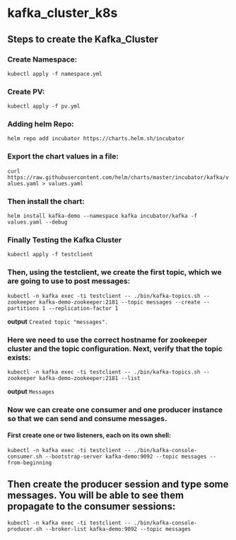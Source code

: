 # kafka_cluster_k8s

## Steps to create the Kafka_Cluster

### Create Namespace:
```kubectl apply -f namespace.yml```

### Create PV:
```kubectl apply -f pv.yml```

### Adding helm Repo:
```helm repo add incubator https://charts.helm.sh/incubator```

### Export the chart values in a file:
```curl https://raw.githubusercontent.com/helm/charts/master/incubator/kafka/values.yaml > values.yaml```

### Then install the chart:
```helm install kafka-demo --namespace kafka incubator/kafka -f values.yaml --debug```

### Finally Testing the Kafka Cluster

```kubectl apply -f testclient```

### Then, using the testclient, we create the first topic, which we are going to use to post messages:
```kubectl -n kafka exec -ti testclient -- ./bin/kafka-topics.sh --zookeeper kafka-demo-zookeeper:2181 --topic messages --create --partitions 1 --replication-factor 1```

**output**
```Created topic "messages".```

### Here we need to use the correct hostname for zookeeper cluster and the topic configuration. Next, verify that the topic exists:

```kubectl -n kafka exec -ti testclient -- ./bin/kafka-topics.sh --zookeeper kafka-demo-zookeeper:2181 --list```

**output**
```Messages```

### Now we can create one consumer and one producer instance so that we can send and consume messages.

#### First create one or two listeners, each on its own shell:

```kubectl -n kafka exec -ti testclient -- ./bin/kafka-console-consumer.sh --bootstrap-server kafka-demo:9092 --topic messages --from-beginning```

## Then create the producer session and type some messages. You will be able to see them propagate to the consumer sessions:
```kubectl -n kafka exec -ti testclient -- ./bin/kafka-console-producer.sh --broker-list kafka-demo:9092 --topic messages```

